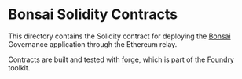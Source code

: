 # Bonsai Solidity Contracts

This directory contains the Solidity contract for deploying the [Bonsai] Governance application through the Ethereum relay. 

Contracts are built and tested with [forge], which is part of the [Foundry] toolkit.

[Bonsai]: https://dev.bonsai.xyz
[forge]: https://github.com/foundry-rs/foundry#forge
[Foundry]: https://getfoundry.sh/

